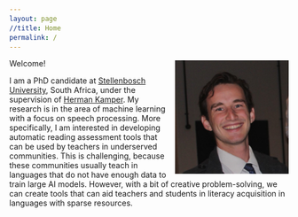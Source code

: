 ```yaml
---
layout: page
//title: Home
permalink: /
---
```


<img style="float:right;margin-left:10px;width:205px;margin-top:3px;margin-right:0px" src="images/headshot.png" alt="mugshot">

Welcome! 

I am a PhD candidate at [Stellenbosch University](http://www.sun.ac.za/), South Africa, under the supervision of [Herman Kamper](https://www.kamperh.com). My research is in the area of machine learning with a focus on speech processing. More specifically, I am interested in developing automatic reading assessment tools that can be used by teachers in underserved communities. This is challenging, because these communities usually teach in languages that do not have enough data to train large AI models. However, with a bit of creative problem-solving, we can create tools that can aid teachers and students in literacy acquisition in languages with sparse resources.


<div class="social">
  <div class="contact-icons">
    <a href="m&#x61;&#105;l&#x74;&#111;:{{ site.email }}" title="email"><i class="fas fa-envelope"></i></a>
    <a href="https://github.com/{{ site.github_username }}" title="GitHub" rel="external nofollow noopener" target="_blank"><i class="fab fa-github"></i></a>
    <a href="https://www.linkedin.com/in/reubensmit" title="LinkedIn" rel="external nofollow noopener" target="_blank"><i class="fab fa-linkedin"></i></a>
    <a href="{{ site.google_scholar }}" title="Google Scholar" rel="external nofollow noopener" target="_blank"><i class="fas fa-fw fa-graduation-cap"></i></a>
  </div>
</div>


